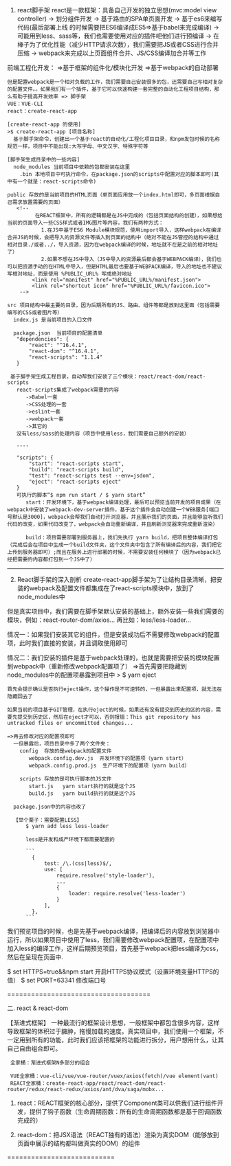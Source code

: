 1. react脚手架
  react是一款框架：具备自己开发的独立思想(mvc:model view controller)
  -> 划分组件开发
  -> 基于路由的SPA单页面开发
  -> 基于es6来编写代码(最后部署上线 的时候需要把ES6编译成ES5=>基于babel来完成编译)
  -> 可能用到less、sass等，我们也需要使用对应的插件吧他们进行预编译
  -> 在棒子为了优化性能（减少HTTP请求次数），我们需要把JS或者CSS进行合并压缩
  -> webpack来完成以上页面组件合并、JS/CSS编译加合并等工作

  前端工程化开发：
    =>基于框架的组件化/模块化开发
    =>基于webpack的自动部署

    但是配置webpack是一个相对负载的工作，我们需要自己安装很多的包，还需要自己写相对复杂的配置文件。。如果我们有一个插件，基于它可以快速构建一套完整的自动化工程项目结构，那么有助于提高开发效率 => 脚手架
    VUE：VUE-CLI
    react：create-react-app

    [create-react-app 的使用]
    >$ create-react-app [项目名称]
      基于脚手架命令，创建出一个基于react的自动化/工程化项目目录，和npm发包时候的名称规范一样，项目中不能出现:大写字母、中文汉字、特殊字符等

    [脚手架生成目录中的一些内容]
      node_modules 当前项目中依赖的包都安装在这里
        .bin 本地项目中可执行命令，在package.json的scripts中配置对应的脚本即可(其中有一个就是：react-scripts命令)

    public 存放的是当前项目的HTML页面（单页面应用放一个index.html即可，多页面根据自己需求放置需要的页面）
       <!--
             在REACT框架中，所有的逻辑都是在JS中完成的（包括页面结构的创建），如果想给当前的页面导入一些CSS样式或者IMG图片等内容，我们有两种方式：
               1.在JS中基于ES6 Module模块规范，使用import导入，这样webpack在编译合并JS的时候，会把导入的资源文件等插入到页面的结构中（绝对不能在JS管控的结构中通过相对目录./或者../，导入资源，因为在webpack编译的时候，地址就不在是之前的相对地址了）
               2.如果不想在JS中导入（JS中导入的资源最后都会基于WEBPACK编译），我们也可以把资源手动的在HTML中导入，但是HTML最后也要基于WEBPACK编译，导入的地址也不建议写相对地址，而是使用 %PUBLIC_URL% 写成绝对地址
            <link rel="manifest" href="%PUBLIC_URL%/manifest.json">
            <link rel="shortcut icon" href="%PUBLIC_URL%/favicon.ico">
        -->

    src 项目结构中最主要的目录，因为后期所有的JS、路由、组件等都是放到这里面（包括需要编写的CSS或者图片等）
      index.js 是当前项目的入口文件

      package.json  当前项目的配置清单
       "dependencies": {
           "react": "^16.4.1",
           "react-dom": "^16.4.1",
           "react-scripts": "1.1.4"
       }

     基于脚手架生成工程目录，自动帮我们安装了三个模块：react/react-dom/react-scripts
       react-scripts集成了webpack需要的内容
          ->Babel一套
          ->CSS处理的一套
          ->eslint一套
          ->webpack一套
          ->其它的
       没有less/sass的处理内容（项目中使用less，我们需要自己额外的安装）

       ----

       "scripts": {
           "start": "react-scripts start",
           "build": "react-scripts build",
           "test": "react-scripts test --env=jsdom",
           "eject": "react-scripts eject"
       }
       可执行的脚本“$ npm run start / $ yarn start”
          start：开发环境下，基于webpack编译处理，最后可以预览当前开发的项目成果（在webpack中安装了webpack-dev-server插件，基于这个插件会自动创建一个WEB服务[端口号默认是3000]，webpack会帮我们自动打开浏览器，并且展示我们的页面，并且能够监听我们代码的改变，如果代码改变了，webpack会自动重新编译，并且刷新浏览器来完成重新渲染）

          build：项目需要部署到服务器上，我们先执行 yarn build，把项目整体编译打包（完成后会在项目中生成一个build文件夹，这个文件夹中包含了所有编译后的内容，我们把它上传到服务器即可）;而且在服务上进行部署的时候，不需要安装任何模块了（因为webpack已经把需要的内容都打包到一个JS中了）

---

2. React脚手架的深入剖析
  create-react-app脚手架为了让结构目录清晰，把安装的webpack及配置文件都集成在了react-scripts模块中，放到了node_modules中

  但是真实项目中，我们需要在脚手架默认安装的基础上，额外安装一些我们需要的模块，例如：react-router-dom/axios... 再比如：less/less-loader...

  情况一：如果我们安装其它的组件，但是安装成功后不需要修改webpack的配置项，此时我们直接的安装，并且调取使用即可

  情况二：我们安装的插件是基于webpack处理的，也就是需要把安装的模块配置到webpack中（重新修改webpack配置项了）
    =>首先需要把隐藏到node_modules中的配置项暴露到项目中
    > $ yarn eject

    首先会提示确认是否执行eject操作，这个操作是不可逆转的，一但暴露出来配置项，就无法在隐藏回去了

    如果当前的项目基于GIT管理，在执行eject的时候，如果还有没有提交到历史的区的内容，需要先提交到历史区，然后在eject才可以，否则报错：This git repository has untracked files or uncommitted changes...

    =>再去修改对应的配置项即可
      一但暴露后，项目目录中多了两个文件夹：
        config  存放的是webpack的配置文件
           webpack.config.dev.js  开发环境下的配置项（yarn start）
           webpack.config.prod.js  生产环境下的配置项（yarn build）

        scripts 存放的是可执行脚本的JS文件
           start.js   yarn start执行的就是这个JS
           build.js   yarn build执行的就是这个JS

      package.json中的内容也改了

      【举个栗子：需要配置LESS】
          $ yarn add less less-loader

          less是开发和成产环境下都需要配置的

          ```
            {
                test: /\.(css|less)$/,
                use: [
                    require.resolve('style-loader'),
                    ...
                    {
                        loader: require.resolve('less-loader')
                    }
                ],
            },
          ```

   我们预览项目的时候，也是先基于webpack编译，把编译后的内容放到浏览器中运行，所以如果项目中使用了less，我们需要修改webpack配置项，在配置项中加入less的编译工作，这样后期预览项目，首先基于webpack把less编译为css，然后在呈现在页面中.


   $ set HTTPS=true&&npm start   开启HTTPS协议模式（设置环境变量HTTPS的值）
   $ set PORT=63341   修改端口号


====================================

二. react & react-dom

  【渐进式框架】
     一种最流行的框架设计思想，一般框架中都包含很多内容，这样导致框架的体积过于臃肿，拖慢加载的速度。真实项目中，我们使用一个框架，不一定用到所有的功能，此时我们应该把框架的功能进行拆分，用户想用什么，让其自己自由组合即可。

     全家桶：渐进式框架N多部分的组合

     VUE全家桶：vue-cli/vue/vue-router/vuex/axios(fetch)/vue element(vant)
     REACT全家桶：create-react-app/react/react-dom/react-router/redux/react-redux/axios/ant/dva/saga/mobx...


  1. react：REACT框架的核心部分，提供了Component类可以供我们进行组件开发，提供了钩子函数（生命周期函数：所有的生命周期函数都是基于回调函数完成的）

  2. react-dom：把JSX语法（REACT独有的语法）渲染为真实DOM（能够放到页面中展示的结构都叫做真实的DOM）的组件

=========================== 